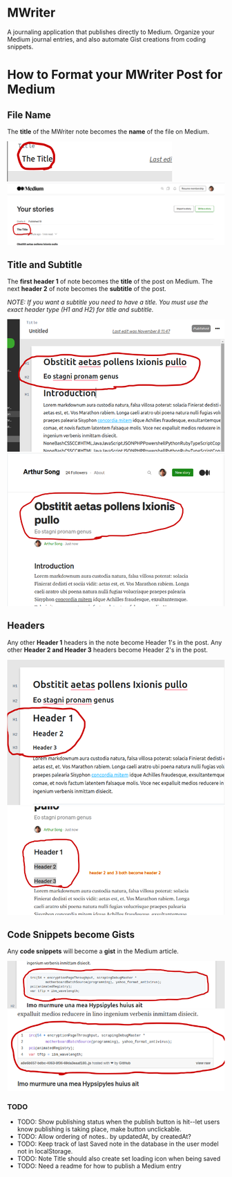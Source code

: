 # MWriter

A journaling application that publishes directly to Medium. Organize your Medium journal entries, and also automate Gist creations from coding snippets.

# How to Format your MWriter Post for Medium

## File Name

The **title** of the MWriter note becomes the **name** of the file on Medium.

![title1](pictures-for-readme/title1.png)
![title2](pictures-for-readme/title2.png)

## Title and Subtitle

The **first header 1** of note becomes the **title** of the post on Medium.
The next **header 2** of note becomes the **subtitle** of the post.

_NOTE: If you want a subtitle you need to have a title. You must use the exact header type (H1 and H2) for title and subtitle._

![titlesubtitle1](pictures-for-readme/titlesubtitle1.png)
![titlesubtitle2](pictures-for-readme/titlesubtitle2.png)

## Headers

Any other **Header 1** headers in the note become Header 1's in the post. Any other **Header 2 and Header 3** headers become Header 2's in the post.

![headers1](pictures-for-readme/headers1.png)
![headers2](pictures-for-readme/headers2.png)

## Code Snippets become Gists

Any **code snippets** will become a **gist** in the Medium article.

![codesnippets1](pictures-for-readme/codesnippets1.png)
![codesnippets2](pictures-for-readme/codesnippets2.png)

### TODO
- TODO: Show publishing status when the publish button is hit--let users know publishing is taking place, make button unclickable.
- TODO: Allow ordering of notes.. by updatedAt, by createdAt?
- TODO: Keep track of last Saved note in the database in the user model not in localStorage.
- TODO: Note Title should also create set loading icon when being saved
- TODO: Need a readme for how to publish a Medium entry

